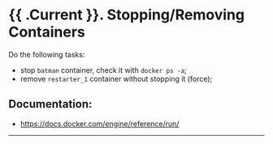# {{ .Current }}. Stopping/Removing Containers

Do the following tasks:
- stop `batman` container, check it with `docker ps -a`;
- remove `restarter_1` container without stopping it (force);
  
  
## Documentation:
- https://docs.docker.com/engine/reference/run/


---